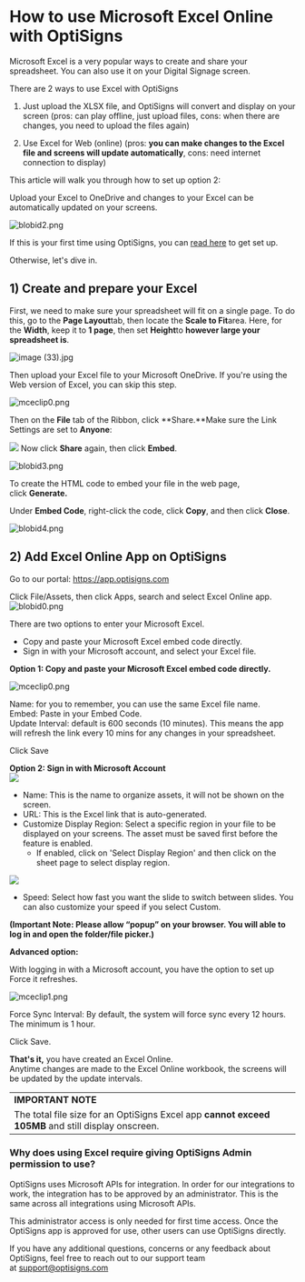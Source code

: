 # How to use Microsoft Excel Online with OptiSigns

Microsoft Excel is a very popular ways to create and share your spreadsheet. You can also use it on your Digital Signage screen.

There are 2 ways to use Excel with OptiSigns

1) Just upload the XLSX file, and OptiSigns will convert and display on your screen (pros: can play offline, just upload files, cons: when there are changes, you need to upload the files again)

2) Use Excel for Web (online) (pros: **you can make changes to the Excel file and screens will update automatically**, cons: need internet connection to display)

This article will walk you through how to set up option 2:

Upload your Excel to OneDrive and changes to your Excel can be automatically updated on your screens.

![blobid2.png](https://support.optisigns.com/hc/article_attachments/4542287976595)

If this is your first time using OptiSigns, you can [read here](https://www.optisigns.com/blog/how-to-set-up-digital-signs-with-optisigns-and-amazon-fire-tv) to get set up.

Otherwise, let's dive in.

## **1) Create and prepare your Excel**

First, we need to make sure your spreadsheet will fit on a single page. To do this, go to the **Page Layout**tab, then locate the **Scale to Fit**area. Here, for the **Width**, keep it to **1 page**, then set **Height**to **however large your spreadsheet is**.

![image (33).jpg](https://support.optisigns.com/hc/article_attachments/42892845437075)

Then upload your Excel file to your Microsoft OneDrive. If you're using the Web version of Excel, you can skip this step.

![mceclip0.png](https://support.optisigns.com/hc/article_attachments/4542330886931)

Then on the **File** tab of the Ribbon, click **Share.**Make sure the Link Settings are set to **Anyone**:

![](https://support.optisigns.com/hc/article_attachments/38674935152787) Now click **Share** again, then click **Embed**.

![blobid3.png](https://support.optisigns.com/hc/article_attachments/4542332041363)

To create the HTML code to embed your file in the web page, click **Generate.**

Under **Embed Code**, right-click the code, click **Copy**, and then click **Close**.

![blobid4.png](https://support.optisigns.com/hc/article_attachments/4542332693139)

## **2) Add Excel Online App on OptiSigns**

Go to our portal: <https://app.optisigns.com>

Click File/Assets, then click Apps, search and select Excel Online app.  
![blobid0.png](https://support.optisigns.com/hc/article_attachments/4542218518675)

There are two options to enter your Microsoft Excel.

* Copy and paste your Microsoft Excel embed code directly.
* Sign in with your Microsoft account, and select your Excel file.

**Option 1: Copy and paste your Microsoft Excel embed code directly.**

![mceclip0.png](https://support.optisigns.com/hc/article_attachments/11412898232211)

Name: for you to remember, you can use the same Excel file name.  
Embed: Paste in your Embed Code.  
Update Interval: default is 600 seconds (10 minutes). This means the app will refresh the link every 10 mins for any changes in your spreadsheet.

Click Save

**Option 2: Sign in with Microsoft Account  
![](https://support.optisigns.com/hc/article_attachments/21661672438547)**

* Name: This is the name to organize assets, it will not be shown on the screen.
* URL: This is the Excel link that is auto-generated.
* Customize Display Region: Select a specific region in your file to be displayed on your screens. The asset must be saved first before the feature is enabled.
  + If enabled, click on 'Select Display Region' and then click on the sheet page to select display region.

![](https://support.optisigns.com/hc/article_attachments/21661758082707)

* Speed: Select how fast you want the slide to switch between slides. You can also customize your speed if you select Custom.

**(Important Note: Please allow “popup” on your browser. You will able to log in and open the folder/file picker.)**

**Advanced option:**

With logging in with a Microsoft account, you have the option to set up Force it refreshes.

![mceclip1.png](https://support.optisigns.com/hc/article_attachments/11412902362771)

Force Sync Interval: By default, the system will force sync every 12 hours. The minimum is 1 hour.

Click Save.

**That's it,** you have created an Excel Online.  
Anytime changes are made to the Excel Online workbook, the screens will be updated by the update intervals.

|  |
| --- |
| **IMPORTANT NOTE** |
| The total file size for an OptiSigns Excel app **cannot exceed 105MB** and still display onscreen. |

### Why does using Excel require giving OptiSigns Admin permission to use?

OptiSigns uses Microsoft APIs for integration. In order for our integrations to work, the integration has to be approved by an administrator. This is the same across all integrations using Microsoft APIs.

This administrator access is only needed for first time access. Once the OptiSigns app is approved for use, other users can use OptiSigns directly.

If you have any additional questions, concerns or any feedback about OptiSigns, feel free to reach out to our support team at [support@optisigns.com](mailto:support@optisigns.com)